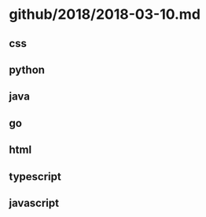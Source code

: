 # github/2018/2018-03-10.md



## css



## python



## java



## go



## html



## typescript



## javascript
